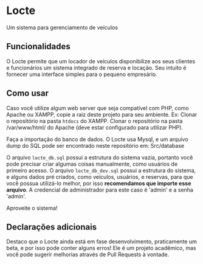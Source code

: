 # Locte
Um sistema para gerenciamento de veículos

## Funcionalidades
O Locte permite que um locador de veículos disponibilize aos seus clientes e funcionários um sistema integrado de reserva e locação.
Seu intuito é fornecer uma interface simples para o pequeno empresário.

## Como usar
Caso você utilize algum web server que seja compatível com PHP, como Apache ou XAMPP, copie a raiz deste projeto para seu ambiente.
Ex:
Clonar o repositório na pasta `htdocs` do XAMPP.
Clonar o repositório na pasta /var/www/html/ do Apache (deve estar configurado para utilizar PHP).

Faça a importação do banco de dados.
O Locte usa Mysql, e um arquivo dump do SQL pode ser encontrado neste repositório em: Src/database

O arquivo `locte_db.sql` possui a estrutura do sistema vazia, portanto você pode precisar criar algumas coisas manualmente, como usuários de primeiro acesso.
O arquivo `locte_db_dev.sql` possui a estrutura do sistema, e alguns dados pré criados, como veículos, usuários, e reservas, para que você possua utilizá-lo melhor, por isso **recomendamos que importe esse arquivo**. A credencial de administrador para este caso é 'admin' e a senha 'admin'.

Aproveite o sistema!

## Declarações adicionais

Destaco que o Locte ainda está em fase desenvolvimento, praticamente um beta, e por isso pode conter alguns erros!
Ele é um projeto acadêmico, mas você pode sugerir melhorias através de Pull Requests à vontade.